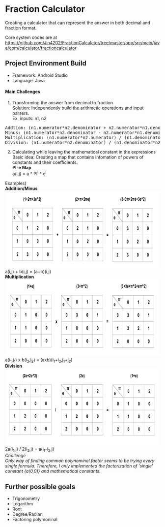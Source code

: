 # Fraction Calculator
Creating a calculator that can represent the answer in both decimal and fraction format.   

Core system codes are at https://github.com/Jin4202/FractionCalculator/tree/master/app/src/main/java/com/calculator/fractioncalculator    

## Project Environment Build
- Framework: Android Studio   
- Language: Java  

#### Main Challenges
1. Transforming the answer from decimal to fraction   
Solution: Independently build the arithmetic operations and input parsers.   
Ex. inputs: n1, n2
<pre>
Addtion: (n1.numerator*n2.denominator + n2.numerator*n1.denominator) / (n1.denominator*n2.denominator)
Minus: (n1.numerator*n2.denominator - n2.numerator*n1.denominator) / (n1.denominator*n2.denominator)
Multiplication: (n1.numerator*n2.numerator) / (n1.denominator*n2.denominator)
Division: (n1.numerator*n2.denominator) / (n1.denominator*n2.numerator)
</pre>
2. Calculating while leaving the mathematical constant in the expressions   
Basic idea: Creating a map that contains infomation of powers of constants and their coefficients.   
**PI-e Map**   
a(i,j) = a * PI<sup>i</sup> * e<sup>j</sup>   
   
Examples)   
**Addition/Minus**   
<img src="/RmImgs/Addition.png" width="730px" height="250px" title="Addition_Minus"></img><br/>
a(i,j) + b(i,j) = (a+b)(i,j)   
**Multiplication**   
<img src="/RmImgs/Multiply.png" width="730px" height="250px" title="Multiply"></img><br/>
a(i<sub>1</sub>,j<sub>1</sub>) x b(i<sub>2</sub>,j<sub>2</sub>) = (axb)(i<sub>1</sub>+i<sub>2</sub>,j<sub>1</sub>+j<sub>2</sub>)   
**Division**   
<img src="/RmImgs/Division.png" width="730px" height="250px" title="Division"></img><br/>
2a(i<sub>1</sub>,j) / 2(i<sub>2</sub>,j) = a(i<sub>1</sub>-i<sub>2</sub>,j)   
*Challenge    
Only way of finding common polynominal factor seems to be trying every single formula. Therefore, I only implemented the factorization of 'single' constant {a(0,0)} and mathematical constants.*

## Further possible goals
- Trigonometry
- Logarithm
- Root
- Degree/Radian
- Factoring polymoninal
